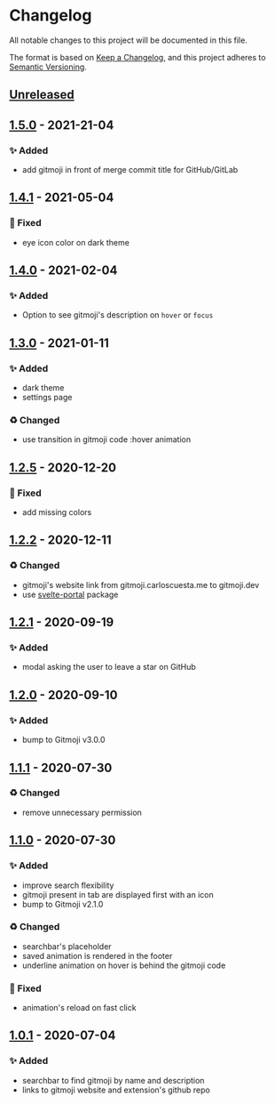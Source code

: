 # Changelog
All notable changes to this project will be documented in this file.

The format is based on [Keep a Changelog](https://keepachangelog.com/en/1.0.0/),
and this project adheres to [Semantic Versioning](https://semver.org/spec/v2.0.0.html).

## [Unreleased]

## [1.5.0] - 2021-21-04
### ✨ Added
- add gitmoji in front of merge commit title for GitHub/GitLab

## [1.4.1] - 2021-05-04
### 🐛 Fixed
- eye icon color on dark theme

## [1.4.0] - 2021-02-04
### ✨ Added
- Option to see gitmoji's description on `hover` or `focus`

## [1.3.0] - 2021-01-11
### ✨ Added
- dark theme
- settings page

### ♻️ Changed
- use transition in gitmoji code :hover animation 

## [1.2.5] - 2020-12-20
### 🐛 Fixed
- add missing colors


## [1.2.2] - 2020-12-11
### ♻️ Changed
- gitmoji's website link from gitmoji.carloscuesta.me to gitmoji.dev 
- use [svelte-portal](https://github.com/romkor/svelte-portal) package

## [1.2.1] - 2020-09-19
### ✨ Added
- modal asking the user to leave a star on GitHub  

## [1.2.0] - 2020-09-10
### ✨ Added
- bump to Gitmoji v3.0.0

## [1.1.1] - 2020-07-30
### ♻️ Changed
- remove unnecessary permission

## [1.1.0] - 2020-07-30
### ✨ Added
- improve search flexibility 
- gitmoji present in tab are displayed first with an icon
- bump to Gitmoji v2.1.0

### ♻️ Changed
- searchbar's placeholder
- saved animation is rendered in the footer
- underline animation on hover is behind the gitmoji code

### 🐛 Fixed
- animation's reload on fast click


## [1.0.1] - 2020-07-04
### ✨ Added
- searchbar to find gitmoji by name and description
- links to gitmoji website and extension's github repo



[Unreleased]: https://github.com/johannchopin/gitmoji-browser-extension/compare/v1.5.0...HEAD
[1.5.0]: https://github.com/johannchopin/gitmoji-browser-extension/releases/tag/v1.5.0
[1.4.1]: https://github.com/johannchopin/gitmoji-browser-extension/releases/tag/v1.4.1
[1.4.0]: https://github.com/johannchopin/gitmoji-browser-extension/releases/tag/v1.4.0
[1.3.0]: https://github.com/johannchopin/gitmoji-browser-extension/releases/tag/v1.3.0
[1.2.5]: https://github.com/johannchopin/gitmoji-browser-extension/releases/tag/v1.2.5
[1.2.2]: https://github.com/johannchopin/gitmoji-browser-extension/releases/tag/v1.2.2
[1.2.1]: https://github.com/johannchopin/gitmoji-browser-extension/releases/tag/v1.2.1
[1.2.0]: https://github.com/johannchopin/gitmoji-browser-extension/releases/tag/v1.2.0
[1.1.1]: https://github.com/johannchopin/gitmoji-browser-extension/releases/tag/v1.1.1
[1.1.0]: https://github.com/johannchopin/gitmoji-browser-extension/releases/tag/v1.1.0
[1.0.1]: https://github.com/johannchopin/gitmoji-browser-extension/releases/tag/v1.0.1
